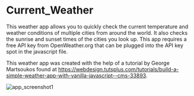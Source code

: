 # Current_Weather

This weather app allows you to quickly check the current temperature and weather conditions of multiple cities from around the world. It also checks the sunrise and sunset times of the cities you look up. This app requires a free API key from OpenWeather.org that can be plugged into the API key spot in the javascript file.

This weather app was created with the help of a tutorial by George Martsoukos found at https://webdesign.tutsplus.com/tutorials/build-a-simple-weather-app-with-vanilla-javascript--cms-33893.

![app_screenshot1](https://user-images.githubusercontent.com/57466860/133194020-4764e3ab-64b4-4d02-b608-ee03ac48022d.png)
